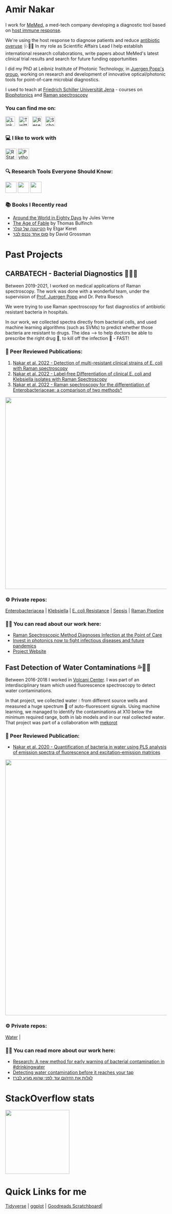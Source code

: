 # Amir Nakar
###
              
I work for [MeMed](https://www.me-med.com/), a med-tech company developing a diagnostic tool based on [host immune response](https://en.wikipedia.org/wiki/Immune_response).

We're using the host response to diagnose patients and reduce [antibiotic overuse](https://www.who.int/news-room/fact-sheets/detail/antibiotic-resistance) 🩺💊🦠
In my role as Scientific Affairs Lead I help establish international research collaborations, write papers about MeMed's latest clinical trial results and search for future funding opportunities

I did my PhD  at Leibniz Institute of Photonic Technology, in [Juergen Popp's group](https://www.leibniz-ipht.de/en/research/departments/spectroscopy-and-imaging/overview.html), working on research and development of innovative optical/photonic tools for point-of-care microbial diagnostics. 

I used to teach at [Friedrich Schiller Universität Jena](https://www.ipc.uni-jena.de/en) - courses on [Biophotonics](https://en.wikipedia.org/wiki/Biophotonics) and [Raman spectroscopy](https://en.wikipedia.org/wiki/Raman_spectroscopy)


### You can find me on:


[<img src="https://img.shields.io/badge/LinkedIn-%230077B5.svg?style=flat&logo=linkedin&logoColor=white" alt="LinkedIn" title="LinkedIn" height="30" />][linkedin]
&nbsp;
[<img src="https://img.shields.io/badge/@a_nakar-%231DA1F2.svg??style=flat&logo=Twitter&logoColor=white" alt="Twitter" title="Twitter" height="30" />][Twitter]
&nbsp;
[<img src="https://img.shields.io/badge/ResearchGate-00CCBB?style=flat&logo=ResearchGate&logoColor=white" alt="ResearchGate" title="ResearchGate" height="30" />][ResearchGate]
&nbsp;
[<img src="https://img.shields.io/badge/Scholar-4285f4?style=flat&logo=googlescholar&logoColor=white" alt="Scholar" title="Scholar" height="30" />][Scholar]
&nbsp;

### 💻 I like to work with
[<img src="https://upload.wikimedia.org/wikipedia/commons/thumb/1/1b/R_logo.svg/724px-R_logo.svg.png" alt="RStats" title="RStats" height="35" />](https://www.r-project.org/) [<img src="https://logos-world.net/wp-content/uploads/2021/10/Python-Symbol.png" alt="Python" title="Python" height="35" />](https://www.python.org/)

### 🔍 Research Tools Everyone Should Know:
[<img src="https://miro.medium.com/max/402/1*yKaHeYCgTFvVeBwnRQ3O_w.png?as=webp" height="35">](https://www.connectedpapers.com/)
[<img src="https://biosemantics.erasmusmc.nl/images/jane.png?as=webp" height="35">](https://jane.biosemantics.org/)
[<img src="https://www.zotero.org/support/_media/logo/zotero_512x512x32.png?as=webp" height="35">](https://www.zotero.org)

### 📚 Books I Recently read
<!-- GOODREADS-LIST:START -->
- [Around the World in Eighty Days](https://www.goodreads.com/review/show/1726096389?utm_medium=api&utm_source=rss) by Jules Verne
- [The Age of Fable](https://www.goodreads.com/review/show/2036045458?utm_medium=api&utm_source=rss) by Thomas Bulfinch
- [הקייטנה של קנלר](https://www.goodreads.com/review/show/6737039696?utm_medium=api&utm_source=rss) by Etgar Keret
- [סוס אחד נכנס לבר](https://www.goodreads.com/review/show/2379853927?utm_medium=api&utm_source=rss) by David Grossman
<!-- GOODREADS-LIST:END -->

# Past Projects
## CARBATECH - Bacterial Diagnostics 💊🔬🦠 
Between 2019-2021, I worked on medical applications of Raman spectroscopy. 
The work was done with a wonderful team, under the supervision of [Prof. Juergen Popp](https://www.ipc.uni-jena.de/en/research+groups/popp+group) and Dr. Petra Roesch

We were trying to use Raman spectroscopy for fast diagnostics of antibiotic resistant bacteria in hospitals. 

In our work, we collected spectra directly from bacterial cells, and used machine learning algorithms (such as SVMs) to predict whether those bacteria are resistant to drugs.
The idea --> to help doctors be able to prescribe the right drug 💊, to kill off the infection 🦠 - FAST!

### 📄 Peer Reviewed Publications:
1. [Nakar et al. 2022 - Detection of multi-resistant clinical strains of E. coli with Raman spectroscopy](https://link.springer.com/article/10.1007/s00216-021-03800-y)
2. [Nakar et al. 2022 - Label‐free Differentiation of clinical E. coli and Klebsiella isolates with Raman Spectroscopy](https://onlinelibrary.wiley.com/doi/10.1002/jbio.202200005)
2. [Nakar et al. 2022 - Raman spectroscopy for the differentiation of Enterobacteriaceae: a comparison of two methods†	](https://pubs.rsc.org/en/content/articlelanding/2022/AN/D2AN00822J)

[<img src="https://media.springernature.com/lw685/springer-static/image/art%3A10.1007%2Fs00216-021-03800-y/MediaObjects/216_2021_3800_Figg_HTML.png" width="600">](https://link.springer.com/article/10.1007/s00216-021-03800-y)


### ⚙ Private repos:
[Enterobacteriacea](https://github.com/amirnakar/EnteroP) |
[Klebsiella](https://github.com/amirnakar/KlebsiellaP)  |
[E. coli Resistance](https://github.com/amirnakar/ColiP) | 
[Sepsis](https://github.com/amirnakar/BloodIso) |
[Raman Pipeline](https://github.com/amirnakar/Raman.Pipeline)

### ✍🏼 You can read about our work here:
* [Raman Spectroscopic Method Diagnoses Infection at the Point of Care](https://www.photonics.com/Articles/Raman_Spectroscopic_Method_Diagnoses_Infection_at/a68097)
* [Invest in photonics now to fight infectious diseases and future pandemics](https://www.euractiv.com/section/health-consumers/opinion/invest-in-photonics-now-to-fight-infectious-diseases-and-future-pandemics/)
* [Project Website](https://www.gesundheitsforschung-bmbf.de/de/carbatech-neuartige-technologien-zur-uberwachung-und-charakterisierung-von-ss-lactamase-und-7935.php)





## Fast Detection of Water Contaminations 💦🌈🧫 
Between 2016-2018 I worked in [Volcani Center](https://www.agri.gov.il/en/units/institutes/8.aspx).
I was part of an interdisciplinary team which used fluorescence spectroscopy to detect water contaminations.

In that project, we collected water 💧 from different source wells and measured a huge spectrum 🌈 of auto-fluorescent signals. 
Using machine learning, we managed to identify the contaminations at X10 below the minimum required range, both in lab models and in our real collected water.
That project was part of a collaboration with [mekorot](https://www.mekorot-int.com/) 
### 📄 Peer Reviewed Publication:
* [Nakar et al. 2020 - Quantification of bacteria in water using PLS analysis of emission spectra of fluorescence and excitation-emission matrices](https://www.sciencedirect.com/science/article/abs/pii/S0043135419309716)

[<img src="https://ars.els-cdn.com/content/image/1-s2.0-S0043135419309716-fx1_lrg.jpg" width="800">](https://www.sciencedirect.com/science/article/abs/pii/S0043135419309716)

### ⚙ Private repos:
[Water](https://github.com/amirnakar/Water) |

### ✍🏼 You can read more about our work here:
* [Research: A new method for early warning of bacterial contamination in #drinkingwater](https://www.linkedin.com/feed/update/urn:li:activity:6721427914832785409/) 
* [Detecting water contamination before it reaches your tap](https://www.israel21c.org/detecting-water-contamination-before-it-reaches-your-tap/)
* [לגלות את הזיהום עוד לפני שהוא מגיע לברז](https://www.haaretz.co.il/blogs/roibetlevi/BLOG-1.9794448)

# StackOverflow stats
[<img height="200px"
  src="https://stackoverflow-card.vercel.app/?userID=11983659&theme=stackoverflow-light"
/>][Stack]

<!--
showLogo: true
theme: [stackoverflow-dark, stackoverflow-light, dracula, ...]
showBorder: true
showIcons: true
showAnimations: true
-->







# Quick Links for me
[Tidyverse](https://github.com/amirnakar/scratchboard/tree/master/Tidyverse%20Course) |
[ggplot](https://github.com/amirnakar/scratchboard/blob/master/PDFs%20and%20Cheatsheets/ggplot%20cheatsheet.pdf) | 
[Goodreads Scratchboard](https://github.com/amirnakar/scratchboard/tree/master/Goodreads)|

<!--
**amirnakar/amirnakar** is a ✨ _special_ ✨ repository because its `README.md` (this file) appears on your GitHub profile.
<script src="https://platform.linkedin.com/badges/js/profile.js" async defer type="text/javascript"></script>
Here are some ideas to get you started:

- 🔭 I’m currently working on ...
- 🌱 I’m currently learning ...
- 👯 I’m looking to collaborate on ...
- 🤔 I’m looking for help with ...
- 💬 Ask me about ...
- 📫 How to reach me: ...
- 😄 Pronouns: ...
- ⚡ Fun fact: ...
-->

 
 
 </details>

[website]: https://www.leibniz-ipht.de/en/author/206/
[twitter]: https://twitter.com/nakar_a
[linkedin]: https://www.linkedin.com/in/amir-nakar/
[Researchgate]: https://www.researchgate.net/profile/Amir_Nakar
[Scholar]: https://scholar.google.com/citations?user=qSmXfbcAAAAJ&hl=iw
[email]: mailto:anakar@ymail.com
[Stack]: https://stackoverflow.com/users/11983659/anakar

 
